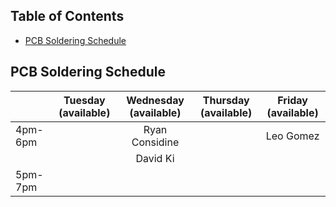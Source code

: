 ## Table of Contents
- [PCB Soldering Schedule](#pcb-soldering-schedule)


## PCB Soldering Schedule

|         | Tuesday (available) | Wednesday (available) | Thursday (available) | Friday (available) |
|---------|:-------------------:|:---------------------:|:--------------------:|:------------------:|
| 4pm-6pm |                     | Ryan Considine        |                      | Leo Gomez          |
|         |                     | David Ki              |                      |                    |
| 5pm-7pm |                     |                       |                      |                    |

